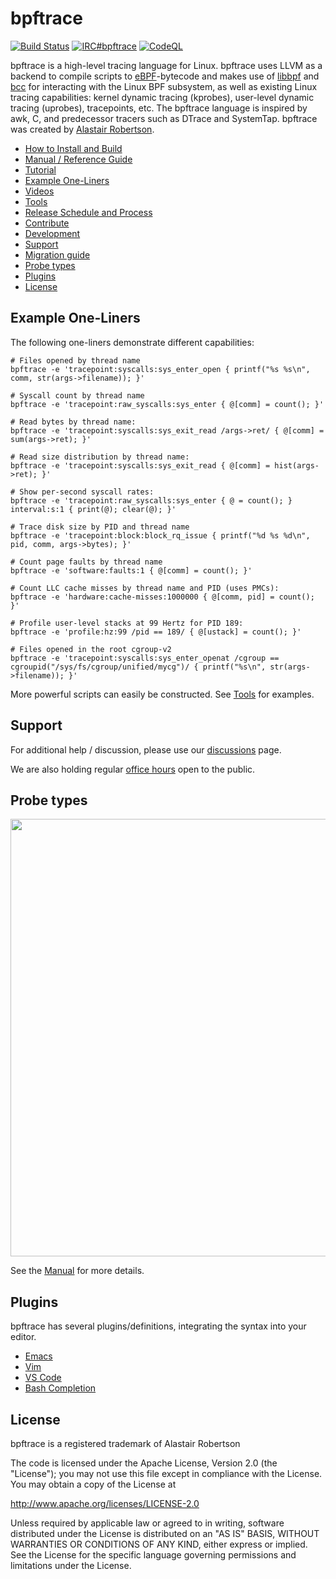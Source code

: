 # bpftrace

[![Build Status](https://github.com/bpftrace/bpftrace/workflows/CI/badge.svg?branch=master)](https://github.com/bpftrace/bpftrace/actions?query=workflow%3ACI+branch%3Amaster)
[![IRC#bpftrace](https://img.shields.io/badge/IRC-bpftrace-blue.svg)](https://webchat.oftc.net/?channels=bpftrace)
[![CodeQL](https://github.com/bpftrace/bpftrace/actions/workflows/codeql.yml/badge.svg)](https://github.com/bpftrace/bpftrace/actions/workflows/codeql.yml)

bpftrace is a high-level tracing language for Linux. bpftrace uses LLVM as a backend to compile scripts to [eBPF](https://ebpf.io/what-is-ebpf/)-bytecode and makes use of [libbpf](https://github.com/libbpf/libbpf) and [bcc](https://github.com/iovisor/bcc) for interacting with the Linux BPF subsystem, as well as existing Linux tracing capabilities: kernel dynamic tracing (kprobes), user-level dynamic tracing (uprobes), tracepoints, etc. The bpftrace language is inspired by awk, C, and predecessor tracers such as DTrace and SystemTap. bpftrace was created by [Alastair Robertson](https://github.com/ajor).

- [How to Install and Build](INSTALL.md)
- [Manual / Reference Guide](man/adoc/bpftrace.adoc)
- [Tutorial](docs/tutorial_one_liners.md)
- [Example One-Liners](#example-one-liners)
- [Videos](https://bpftrace.org/videos)
- [Tools](tools/README.md)
- [Release Schedule and Process](docs/release_process.md)
- [Contribute](CONTRIBUTING.md)
- [Development](CONTRIBUTING.md#development)
- [Support](#support)
- [Migration guide](docs/migration_guide.md)
- [Probe types](#probe-types)
- [Plugins](#plugins)
- [License](#license)

## Example One-Liners

The following one-liners demonstrate different capabilities:

```
# Files opened by thread name
bpftrace -e 'tracepoint:syscalls:sys_enter_open { printf("%s %s\n", comm, str(args->filename)); }'

# Syscall count by thread name
bpftrace -e 'tracepoint:raw_syscalls:sys_enter { @[comm] = count(); }'

# Read bytes by thread name:
bpftrace -e 'tracepoint:syscalls:sys_exit_read /args->ret/ { @[comm] = sum(args->ret); }'

# Read size distribution by thread name:
bpftrace -e 'tracepoint:syscalls:sys_exit_read { @[comm] = hist(args->ret); }'

# Show per-second syscall rates:
bpftrace -e 'tracepoint:raw_syscalls:sys_enter { @ = count(); } interval:s:1 { print(@); clear(@); }'

# Trace disk size by PID and thread name
bpftrace -e 'tracepoint:block:block_rq_issue { printf("%d %s %d\n", pid, comm, args->bytes); }'

# Count page faults by thread name
bpftrace -e 'software:faults:1 { @[comm] = count(); }'

# Count LLC cache misses by thread name and PID (uses PMCs):
bpftrace -e 'hardware:cache-misses:1000000 { @[comm, pid] = count(); }'

# Profile user-level stacks at 99 Hertz for PID 189:
bpftrace -e 'profile:hz:99 /pid == 189/ { @[ustack] = count(); }'

# Files opened in the root cgroup-v2
bpftrace -e 'tracepoint:syscalls:sys_enter_openat /cgroup == cgroupid("/sys/fs/cgroup/unified/mycg")/ { printf("%s\n", str(args->filename)); }'
```

More powerful scripts can easily be constructed. See [Tools](tools/README.md) for examples.


## Support

For additional help / discussion, please use our [discussions](https://github.com/bpftrace/bpftrace/discussions) page.

We are also holding regular [office hours](https://docs.google.com/document/d/1nt010RfL4s4gydhCPSJ-Z5mnFMFuD4NrcpVmUcyvu2E/edit?usp=sharing) open to the public.

## Probe types
<center><a href="images/bpftrace_probes_2018.png"><img src="images/bpftrace_probes_2018.png" border=0 width=700></a></center>

See the [Manual](man/adoc/bpftrace.adoc) for more details.

## Plugins

bpftrace has several plugins/definitions, integrating the syntax into your editor.
<!--- Feel free to add your own plugins below, in alphabetical order -->

- [Emacs](https://gitlab.com/jgkamat/bpftrace-mode)
- [Vim](https://github.com/mmarchini/bpftrace.vim)
- [VS Code](https://github.com/bolinfest/bpftrace-vscode)
- [Bash Completion](https://github.com/scop/bash-completion)

## License

bpftrace is a registered trademark of Alastair Robertson

The code is licensed under the Apache License, Version 2.0 (the "License");
you may not use this file except in compliance with the License.
You may obtain a copy of the License at

http://www.apache.org/licenses/LICENSE-2.0

Unless required by applicable law or agreed to in writing, software
distributed under the License is distributed on an "AS IS" BASIS,
WITHOUT WARRANTIES OR CONDITIONS OF ANY KIND, either express or implied.
See the License for the specific language governing permissions and
limitations under the License.
